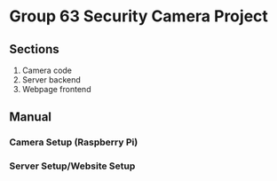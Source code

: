 # Group 63 Security Camera Project

## Sections

1. Camera code
2. Server backend
3. Webpage frontend

## Manual

### Camera Setup (Raspberry Pi)



### Server Setup/Website Setup
